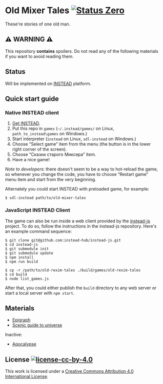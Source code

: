Old Mixer Tales [![Status Zero][status-zero]][andivionian-status-classifier]
===============

These're stories of one old man.

⚠ WARNING ⚠
------------

This repository **contains** spoilers. Do not read any of the following
materials if you want to avoid reading them.

Status
------

Will be implemented on [INSTEAD][instead] platform.

Quick start guide
-----------------

### Native INSTEAD client

1. [Get INSTEAD][download-instead].
2. Put this repo in `games` (`~/.instead/games/` on Linux,
   `path_to_instead\games` on Windows.)
3. Start interpreter (`instead` on Linux, `sdl-instead` on Windows.)
4. Choose “Select game” item from the menu (the button is in the lower right
   corner of the screen).
5. Choose “Сказки старого Миксера” item.
6. Have a nice game!

*Note to developers*: there doesn't seem to be a way to hot-reload the game, so
whenever you change the code, you have to choose “Restart game” menu item and
start from the very beginning.

Alternately you could start INSTEAD with preloaded game, for example:

```console
$ sdl-instead path/to/old-mixer-tales
```

### JavaScript INSTEAD Client

The game can also be run inside a web client provided by the [instead-js]
project. To do so, follow the instructions in the instead-js repository. Here's
an example command sequence:

```console
$ git clone git@github.com:instead-hub/instead-js.git
$ cd instead-js
$ git submodule init
$ git submodule update
$ npm install
$ npm run build

$ cp -r /path/to/old-rexim-tales ./build/games/old-rexim-tales
$ cd build
$ node list_games.js
```

After that, you could either publish the `build` directory to any web server or
start a local server with `npm start`.

Materials
---------

- [Epigraph][epigraph]
- [Scenic guide to universe][scenic-guide-to-universe]

Inactive:

- [Apocalypse][apocalypse]


License [![license-cc-by-4.0][]][cc-by-4.0]
-------

This work is licensed under a [Creative Commons Attribution 4.0 International
License][cc-by-4.0].

[apocalypse]: story/apocalypse.md
[epigraph]: story/epigraph.md
[scenic-guide-to-universe]: story/scenic-guide-to-universe.md

[andivionian-status-classifier]: https://github.com/ForNeVeR/andivionian-status-classifier#status-zero-
[cc-by-4.0]: http://creativecommons.org/licenses/by/4.0/
[instead]: https://instead.syscall.ru/
[download-instead]: https://instead.syscall.ru/ru/download/

[instead-js]: https://github.com/instead-hub/instead-js/
[license-cc-by-4.0]: https://i.creativecommons.org/l/by/4.0/80x15.png
[status-zero]: https://img.shields.io/badge/status-zero-lightgrey.svg
